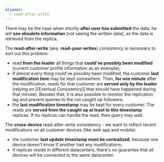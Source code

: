 ```yaml
---
aliases:
  - read-after-write
---
```

There may be the case when shortly **after user has submitted** the data, he will **see obsolete information** (not seeing the written data), as the data is retrieved from the replica.

The **read-after-write** (aka, **read-your-writes**) consistency is necessary to sort out this problem:

- read **from the leader** all things that **could've possibly been modified** (current customer profile information as an example);
- if almost every thing could've possibly been modified, the customer **last modification time** may be kept somewhere. Then, **for one minute** after the modification, reads for that customer are **served only by the leader** (relying on [[Eventual Consistency]] that should have happened during that minute). Besides that, it is also possible to monitor the replication lag and prevent queries to the not caught up followers;
- the **last modification timestamp** may be kept for every customer. The reads are **served from the caught up at least to this timestamp** replicas. If no replicas can handle the read, then query may wait.

The **cross-device** read-after-write consistency - we want to reflect recent modifications on all customer devices (like web app and mobile):
- the customer **last update timestamp must be centralized**, because one device doesn't know if another had any modifications;
- if replicas reside in different datacenters, there's no guarantee that all devices will be connected to the same datacenter.
